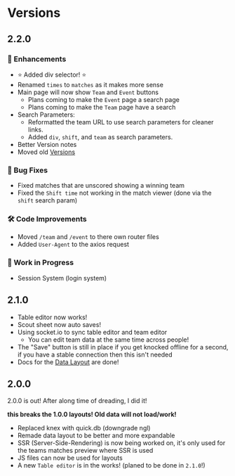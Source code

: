 # Versions

## 2.2.0

### 🌟 Enhancements
- ⭐ Added div selector! ⭐
- Renamed `times` to `matches` as it makes more sense
- Main page will now show `Team` and `Event` buttons
    - Plans coming to make the `Event` page a search page
    - Plans coming to make the `Team` page have a search
- Search Parameters:
    - Reformatted the team URL to use search parameters for cleaner links.
    - Added `div`, `shift`, and `team` as search parameters.
- Better Version notes
- Moved old [Versions](./versions.md)

### 🐞 Bug Fixes
- Fixed matches that are unscored showing a winning team
- Fixed the `Shift time` not working in the match viewer (done via the `shift` search param)


### 🛠️ Code Improvements
- Moved `/team` and `/event` to there own router files
- Added `User-Agent` to the axios request

### 🚧 Work in Progress
- Session System (login system)

## 2.1.0

- Table editor now works!
- Scout sheet now auto saves!
- Using socket.io to sync table editor and team editor
    - You can edit team data at the same time across people!
- The "Save" button is still in place if you get knocked offline for a second, if you have a stable connection then this isn't needed
- Docs for the [Data Layout](/docs/layout.md) are done!

## 2.0.0

2.0.0 is out! After along time of dreading, I did it!

**this breaks the 1.0.0 layouts! Old data will not load/work!**

- Replaced knex with quick.db (downgrade ngl)
- Remade data layout to be better and more expandable
- SSR (Server-Side-Rendering) is now being worked on, it's only used for the teams matches preview where SSR is used
- JS files can now be used for layouts
- A new `Table editor` is in the works! (planed to be done in `2.1.0`!)